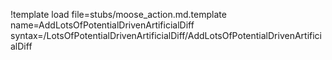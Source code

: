 !template load file=stubs/moose_action.md.template name=AddLotsOfPotentialDrivenArtificialDiff syntax=/LotsOfPotentialDrivenArtificialDiff/AddLotsOfPotentialDrivenArtificialDiff